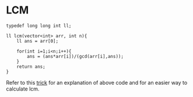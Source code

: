 # LCM

```
typedef long long int ll;

ll lcm(vector<int> arr, int n){
    ll ans = arr[0];

    for(int i=1;i<n;i++){
        ans = (ans*arr[i])/(gcd(arr[i],ans));
    }
    return ans;
}
```

Refer to this [trick](../TricksAndTips/trick-to-find-lcm.md) for an explanation of above code and for an easier way to calculate lcm.
